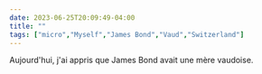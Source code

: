 ---date: 2023-06-25T20:09:49-04:00title: ""tags: ["micro","Myself","James Bond","Vaud","Switzerland"]---Aujourd'hui, j'ai appris que James Bond avait une mère vaudoise.